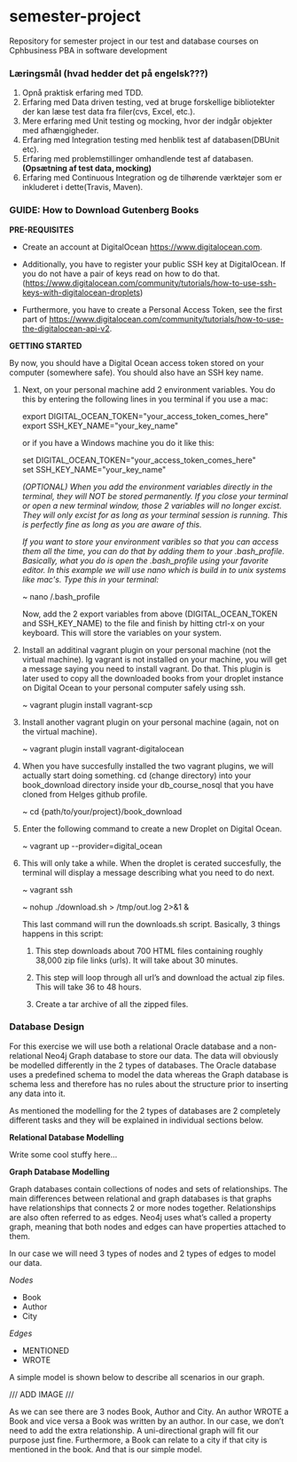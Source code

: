 # semester-project
Repository for semester project in our test and database courses on Cphbusiness PBA in software development

### Læringsmål (hvad hedder det på engelsk???)

1. Opnå praktisk erfaring med TDD.
2. Erfaring med Data driven testing, ved at bruge forskellige bibliotekter der kan læse test data fra filer(cvs, Excel, etc.).
3. Mere erfaring med Unit testing og mocking, hvor der indgår objekter med afhængigheder.
4. Erfaring med  Integration testing med henblik test af databasen(DBUnit etc).
5. Erfaring med problemstillinger omhandlende test af databasen.**(Opsætning af test data, mocking)**
6. Erfaring med Continuous Integration og de tilhørende værktøjer som er inkluderet i dette(Travis, Maven). 

### GUIDE: How to Download Gutenberg Books

**PRE-REQUISITES**

* Create an account at DigitalOcean https://www.digitalocean.com.

* Additionally, you have to register your public SSH key at DigitalOcean. If you do not have a pair of keys read on how to do that. (https://www.digitalocean.com/community/tutorials/how-to-use-ssh-keys-with-digitalocean-droplets)

* Furthermore, you have to create a Personal Access Token, see the first part of https://www.digitalocean.com/community/tutorials/how-to-use-the-digitalocean-api-v2.

**GETTING STARTED**

By now, you should have a Digital Ocean access token stored on your computer (somewhere safe). You should also have an SSH key name.

1. Next, on your personal machine add 2 environment variables. You do this by entering the following lines in you terminal if    you use a mac:

   export DIGITAL_OCEAN_TOKEN="your_access_token_comes_here"   
   export SSH_KEY_NAME="your_key_name"   

   or if you have a Windows machine you do it like this:  

   set DIGITAL_OCEAN_TOKEN="your_access_token_comes_here"   
   set SSH_KEY_NAME="your_key_name"   

   _(OPTIONAL) When you add the environment variables directly in the terminal, they will NOT be stored permanently. If you        close your terminal or open a new terminal window, those 2 variables will no longer excist. They will only excist for as      long as your terminal session is running. This is perfectly fine as long as you are aware of this._  
   
   _If you want to store your environment varibles so that you can access them all the time, you can do that by adding them to    your .bash_profile. Basically, what you do is open the .bash_profile using your favorite editor. In this example we will      use nano which is build in to unix systems like mac's. Type this in your terminal:_  
   
   ~ nano /.bash_profile  
   
   Now, add the 2 export variables from above (DIGITAL_OCEAN_TOKEN and SSH_KEY_NAME) to the file and finish by hitting ctrl-x    on your keyboard. This will store the variables on your system.
   
   
2. Install an additinal vagrant plugin on your personal machine (not the virtual machine). Ig vagrant is not installed on your    machine, you will get a message saying you need to install vagrant. Do that. This plugin is later used to copy all the        downloaded books from your droplet instance on Digital Ocean to your personal computer safely using ssh.

   ~ vagrant plugin install vagrant-scp
   
   
3. Install another vagrant plugin on your personal machine (again, not on the virtual machine).  

   ~ vagrant plugin install vagrant-digitalocean
   
   
4. When you have succesfully installed the two vagrant plugins, we will actually start doing something. cd (change directory)    into your book_download directory inside your db_course_nosql that you have cloned from Helges github profile.

   ~ cd {path/to/your/project}/book_download
   
   
5. Enter the following command to create a new Droplet on Digital Ocean.   

   ~ vagrant up --provider=digital_ocean
   
   
6. This will only take a while. When the droplet is cerated succesfully, the terminal will display a message describing what      you need to do next.

   ~ vagrant ssh  
   
   ~ nohup ./download.sh > /tmp/out.log 2>&1 &   
   
   This last command will run the downloads.sh script. Basically, 3 things happens in this script:   
   
      1. This step downloads about 700 HTML files containing roughly 38,000 zip file links (urls). It will take about 30                minutes.   
      
      2.	This step will loop through all url’s and download the actual zip files. This will take 36 to 48 hours.   

      3.	Create a tar archive of all the zipped files.   
 
   

### Database Design

For this exercise we will use both a relational Oracle database and  a non-relational Neo4j Graph database to store our data. The data will obviously be modelled differently in the 2 types of databases. The Oracle database uses a predefined schema to model the data whereas the Graph database is schema less and therefore has no rules about the structure prior to inserting any data into it.

As mentioned the modelling for the 2 types of databases are 2 completely different tasks and they will be explained in individual sections below.

**Relational Database Modelling**

Write some cool stuffy here…



**Graph Database Modelling**

Graph databases contain collections of nodes and sets of relationships. The main differences between relational and graph databases is that graphs have relationships that connects 2 or more nodes together. Relationships are also often referred to as edges. Neo4j uses what’s called a property graph, meaning that both nodes and edges can have properties attached to them.

In our case we will need 3 types of nodes and 2 types of edges to model our data. 

_Nodes_
* Book 
* Author
* City

_Edges_
* MENTIONED
* WROTE

A simple model is shown below to describe all scenarios in our graph. 

/// ADD IMAGE ///

As we can see there are 3 nodes Book, Author and City. An author WROTE a Book and vice versa a Book was written by an author. In our case, we don’t need to add the extra relationship. A uni-directional graph will fit our purpose just fine. Furthermore, a Book can relate to a city if that city is mentioned in the book. And that is our simple model.
